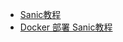 
- [Sanic教程](https://sanic.dev/zh/guide/)
- [Docker 部署 Sanic教程](https://sanic.dev/zh/guide/deployment/docker.html)


